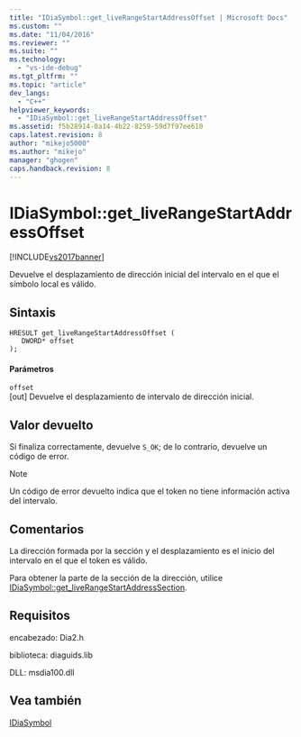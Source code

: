 ```yaml
---
title: "IDiaSymbol::get_liveRangeStartAddressOffset | Microsoft Docs"
ms.custom: ""
ms.date: "11/04/2016"
ms.reviewer: ""
ms.suite: ""
ms.technology: 
  - "vs-ide-debug"
ms.tgt_pltfrm: ""
ms.topic: "article"
dev_langs: 
  - "C++"
helpviewer_keywords: 
  - "IDiaSymbol::get_liveRangeStartAddressOffset"
ms.assetid: f5b28914-0a14-4b22-8259-59d7f97ee610
caps.latest.revision: 8
author: "mikejo5000"
ms.author: "mikejo"
manager: "ghogen"
caps.handback.revision: 8
---
```

# IDiaSymbol::get_liveRangeStartAddressOffset
[!INCLUDE[vs2017banner](../../code-quality/includes/vs2017banner.md)]

Devuelve el desplazamiento de dirección inicial del intervalo en el que el símbolo local es válido.  
  
## Sintaxis  
  
```cpp#  
HRESULT get_liveRangeStartAddressOffset (   
   DWORD* offset  
);  
```  
  
#### Parámetros  
 `offset`  
 \[out\]  Devuelve el desplazamiento de intervalo de dirección inicial.  
  
## Valor devuelto  
 Si finaliza correctamente, devuelve `S_OK`; de lo contrario, devuelve un código de error.  
  
> [!NOTE]
>  Un código de error devuelto indica que el token no tiene información activa del intervalo.  
  
## Comentarios  
 La dirección formada por la sección y el desplazamiento es el inicio del intervalo en el que el token es válido.  
  
 Para obtener la parte de la sección de la dirección, utilice [IDiaSymbol::get\_liveRangeStartAddressSection](../../debugger/debug-interface-access/idiasymbol-get-liverangestartaddresssection.md).  
  
## Requisitos  
 encabezado: Dia2.h  
  
 biblioteca: diaguids.lib  
  
 DLL: msdia100.dll  
  
## Vea también  
 [IDiaSymbol](../../debugger/debug-interface-access/idiasymbol.md)
